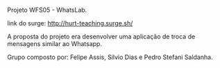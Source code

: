 Projeto WFS05 - WhatsLab.

link do surge: http://hurt-teaching.surge.sh/

A proposta do projeto era desenvolver uma aplicação de troca de mensagens similar ao Whatsapp. 

Grupo composto por: Felipe Assis, Silvio Dias e Pedro Stefani Saldanha.
